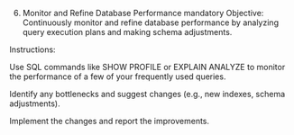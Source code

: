 6. Monitor and Refine Database Performance
   mandatory
   Objective: Continuously monitor and refine database performance by analyzing query execution plans and making schema adjustments.

Instructions:

Use SQL commands like SHOW PROFILE or EXPLAIN ANALYZE to monitor the performance of a few of your frequently used queries.

Identify any bottlenecks and suggest changes (e.g., new indexes, schema adjustments).

Implement the changes and report the improvements.
